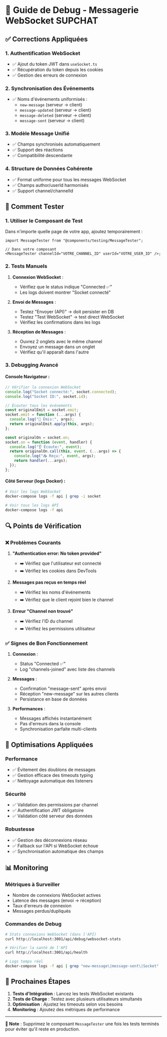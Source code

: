 # 🔧 Guide de Debug - Messagerie WebSocket SUPCHAT

## ✅ Corrections Appliquées

### 1. **Authentification WebSocket**

- ✅ Ajout du token JWT dans `useSocket.ts`
- ✅ Récupération du token depuis les cookies
- ✅ Gestion des erreurs de connexion

### 2. **Synchronisation des Événements**

- ✅ Noms d'événements uniformisés :
  - `new-message` (serveur → client)
  - `message-updated` (serveur → client)
  - `message-deleted` (serveur → client)
  - `message-sent` (serveur → client)

### 3. **Modèle Message Unifié**

- ✅ Champs synchronisés automatiquement
- ✅ Support des réactions
- ✅ Compatibilité descendante

### 4. **Structure de Données Cohérente**

- ✅ Format uniforme pour tous les messages WebSocket
- ✅ Champs author/userId harmonisés
- ✅ Support channel/channelId

## 🧪 Comment Tester

### 1. **Utiliser le Composant de Test**

Dans n'importe quelle page de votre app, ajoutez temporairement :

```tsx
import MessageTester from "@components/testing/MessageTester";

// Dans votre composant
<MessageTester channelId="VOTRE_CHANNEL_ID" userId="VOTRE_USER_ID" />;
```

### 2. **Tests Manuels**

1. **Connexion WebSocket** :

   - Vérifiez que le status indique "Connected ✅"
   - Les logs doivent montrer "Socket connecté"

2. **Envoi de Messages** :

   - Testez "Envoyer (API)" → doit persister en DB
   - Testez "Test WebSocket" → test direct WebSocket
   - Vérifiez les confirmations dans les logs

3. **Réception de Messages** :
   - Ouvrez 2 onglets avec le même channel
   - Envoyez un message dans un onglet
   - Vérifiez qu'il apparaît dans l'autre

### 3. **Debugging Avancé**

#### Console Navigateur :

```javascript
// Vérifier la connexion WebSocket
console.log("Socket connecté:", socket.connected);
console.log("Socket ID:", socket.id);

// Écouter tous les événements
const originalEmit = socket.emit;
socket.emit = function (...args) {
  console.log("🚀 Émis:", args);
  return originalEmit.apply(this, args);
};

const originalOn = socket.on;
socket.on = function (event, handler) {
  console.log("👂 Écoute:", event);
  return originalOn.call(this, event, (...args) => {
    console.log("📥 Reçu:", event, args);
    return handler(...args);
  });
};
```

#### Côté Serveur (logs Docker) :

```bash
# Voir les logs WebSocket
docker-compose logs -f api | grep -i socket

# Voir tous les logs API
docker-compose logs -f api
```

## 🔍 Points de Vérification

### ❌ Problèmes Courants

1. **"Authentication error: No token provided"**

   - ➡️ Vérifiez que l'utilisateur est connecté
   - ➡️ Vérifiez les cookies dans DevTools

2. **Messages pas reçus en temps réel**

   - ➡️ Vérifiez les noms d'événements
   - ➡️ Vérifiez que le client rejoint bien le channel

3. **Erreur "Channel non trouvé"**
   - ➡️ Vérifiez l'ID du channel
   - ➡️ Vérifiez les permissions utilisateur

### ✅ Signes de Bon Fonctionnement

1. **Connexion** :

   - Status "Connected ✅"
   - Log "channels-joined" avec liste des channels

2. **Messages** :

   - Confirmation "message-sent" après envoi
   - Réception "new-message" sur les autres clients
   - Persistance en base de données

3. **Performances** :
   - Messages affichés instantanément
   - Pas d'erreurs dans la console
   - Synchronisation parfaite multi-clients

## 🚀 Optimisations Appliquées

### Performance

- ✅ Évitement des doublons de messages
- ✅ Gestion efficace des timeouts typing
- ✅ Nettoyage automatique des listeners

### Sécurité

- ✅ Validation des permissions par channel
- ✅ Authentification JWT obligatoire
- ✅ Validation côté serveur des données

### Robustesse

- ✅ Gestion des déconnexions réseau
- ✅ Fallback sur l'API si WebSocket échoue
- ✅ Synchronisation automatique des champs

## 📊 Monitoring

### Métriques à Surveiller

- Nombre de connexions WebSocket actives
- Latence des messages (envoi → réception)
- Taux d'erreurs de connexion
- Messages perdus/dupliqués

### Commandes de Debug

```bash
# Stats connexions WebSocket (dans l'API)
curl http://localhost:3001/api/debug/websocket-stats

# Vérifier la santé de l'API
curl http://localhost:3001/api/health

# Logs temps réel
docker-compose logs -f api | grep "new-message\|message-sent\|Socket"
```

## 🎯 Prochaines Étapes

1. **Tests d'Intégration** : Lancez les tests WebSocket existants
2. **Tests de Charge** : Testez avec plusieurs utilisateurs simultanés
3. **Optimisation** : Ajustez les timeouts selon vos besoins
4. **Monitoring** : Ajoutez des métriques de performance

---

**🔧 Note** : Supprimez le composant `MessageTester` une fois les tests terminés pour éviter qu'il reste en production.
